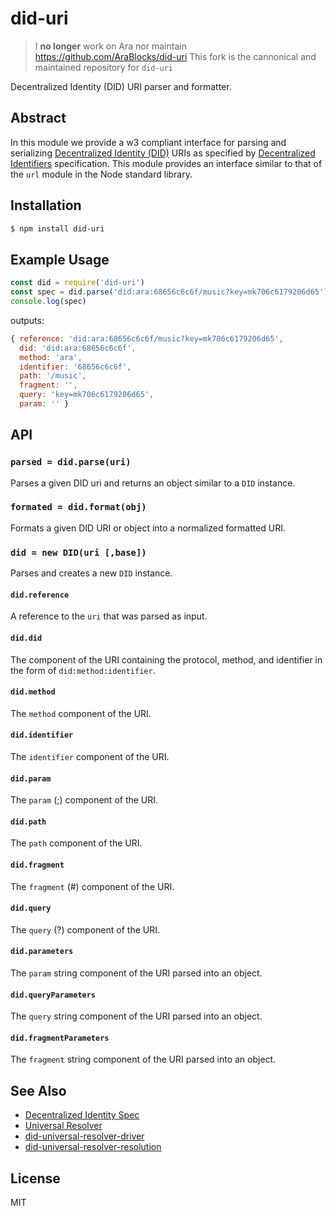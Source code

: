 did-uri
=======

> I **no longer** work on Ara nor maintain https://github.com/AraBlocks/did-uri
> This fork is the cannonical and maintained repository for `did-uri`

Decentralized Identity (DID) URI parser and formatter.

## Abstract

In this module we provide a w3 compliant interface for parsing and serializing
[Decentralized Identity (DID)](https://w3c-ccg.github.io/did-spec/) URIs
as specified by [Decentralized
Identifiers](https://w3c-ccg.github.io/did-spec/#decentralized-identifiers-dids)
specification. This module provides an interface similar to that of the
`url` module in the Node standard library.

## Installation

```sh
$ npm install did-uri
```

## Example Usage

```js
const did = require('did-uri')
const spec = did.parse('did:ara:68656c6c6f/music?key=mk706c6179206d65')
console.log(spec)
```

outputs:

```js
{ reference: 'did:ara:68656c6c6f/music?key=mk706c6179206d65',
  did: 'did:ara:68656c6c6f',
  method: 'ara',
  identifier: '68656c6c6f',
  path: '/music',
  fragment: '',
  query: 'key=mk706c6179206d65',
  param: '' }
```

## API

### `parsed = did.parse(uri)`

Parses a given DID uri and returns an object similar to a `DID`
instance.

### `formated = did.format(obj)`

Formats a given DID URI or object into a normalized formatted URI.

### `did = new DID(uri [,base])`

Parses and creates a new `DID` instance.

#### `did.reference`

A reference to the `uri` that was parsed as input.

#### `did.did`

The component of the URI containing the protocol, method, and
identifier in the form of `did:method:identifier`.

#### `did.method`

The `method` component of the URI.

#### `did.identifier`

The `identifier` component of the URI.

#### `did.param`

The `param` (;) component of the URI.

#### `did.path`

The `path` component of the URI.

#### `did.fragment`

The `fragment` (#) component of the URI.

#### `did.query`

The `query` (?) component of the URI.

#### `did.parameters`

The `param` string component of the URI parsed into an object.

#### `did.queryParameters`

The `query` string component of the URI parsed into an object.

#### `did.fragmentParameters`

The `fragment` string component of the URI parsed into an object.

## See Also

* [Decentralized Identity Spec](https://github.com/w3c-ccg/did-spec)
* [Universal Resolver](https://github.com/decentralized-identity/universal-resolver)
* [did-universal-resolver-driver](https://github.com/littlstar/did-universal-resolver-driver)
* [did-universal-resolver-resolution](https://github.com/littlstar/did-universal-resolver-resolution)


## License

MIT

